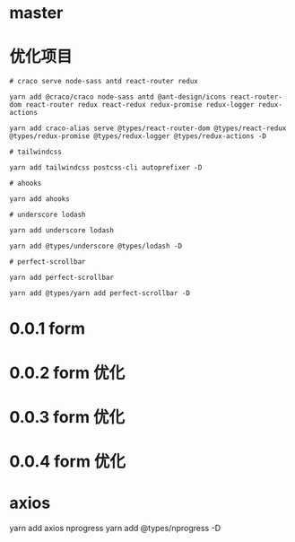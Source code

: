 # master

# 优化项目

```
# craco serve node-sass antd react-router redux

yarn add @craco/craco node-sass antd @ant-design/icons react-router-dom react-router redux react-redux redux-promise redux-logger redux-actions

yarn add craco-alias serve @types/react-router-dom @types/react-redux @types/redux-promise @types/redux-logger @types/redux-actions -D

# tailwindcss

yarn add tailwindcss postcss-cli autoprefixer -D

# ahooks

yarn add ahooks

# underscore lodash

yarn add underscore lodash

yarn add @types/underscore @types/lodash -D

# perfect-scrollbar

yarn add perfect-scrollbar

yarn add @types/yarn add perfect-scrollbar -D

```

# 0.0.1 form

# 0.0.2 form 优化

# 0.0.3 form 优化

# 0.0.4 form 优化

# axios

yarn add axios nprogress
yarn add @types/nprogress -D
